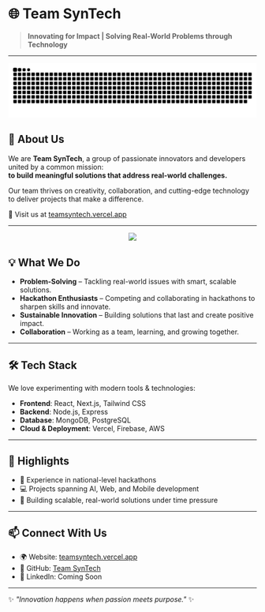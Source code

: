 # 🌐 Team SynTech  

> **Innovating for Impact | Solving Real-World Problems through Technology**

---

<p align="center">
  <img src="https://raw.githubusercontent.com/Platane/snk/output/github-contribution-grid-snake-dark.svg" alt="snake animation" />
</p>


## 🚀 About Us  
We are **Team SynTech**, a group of passionate innovators and developers united by a common mission:  
**to build meaningful solutions that address real-world challenges.**  

Our team thrives on creativity, collaboration, and cutting-edge technology to deliver projects that make a difference.  

🔗 Visit us at [teamsyntech.vercel.app](https://teamsyntech.vercel.app)

---


<p align="center">
  <img src="https://capsule-render.vercel.app/api?type=waving&color=0:00F7FF,100:FF00FF&height=180&section=header&text=Team%20SynTech%20⚡&fontSize=40&fontColor=ffffff&animation=fadeIn&fontAlignY=35" />
</p>




## 💡 What We Do  
- **Problem-Solving** – Tackling real-world issues with smart, scalable solutions.  
- **Hackathon Enthusiasts** – Competing and collaborating in hackathons to sharpen skills and innovate.  
- **Sustainable Innovation** – Building solutions that last and create positive impact.  
- **Collaboration** – Working as a team, learning, and growing together.  

---

## 🛠️ Tech Stack  
We love experimenting with modern tools & technologies:  

- **Frontend**: React, Next.js, Tailwind CSS  
- **Backend**: Node.js, Express  
- **Database**: MongoDB, PostgreSQL  
- **Cloud & Deployment**: Vercel, Firebase, AWS  

---

## 🌟 Highlights  
- 🥇 Experience in national-level hackathons  
- 💻 Projects spanning AI, Web, and Mobile development  
- 🚀 Building scalable, real-world solutions under time pressure  

---

## 📫 Connect With Us  
- 🌍 Website: [teamsyntech.vercel.app](https://teamsyntech.vercel.app)  
- 🐙 GitHub: [Team SynTech](https://github.com/PRAGYANKALITA/TeamSynTech)  
- 💼 LinkedIn: Coming Soon  

---

✨ *"Innovation happens when passion meets purpose."* ✨
